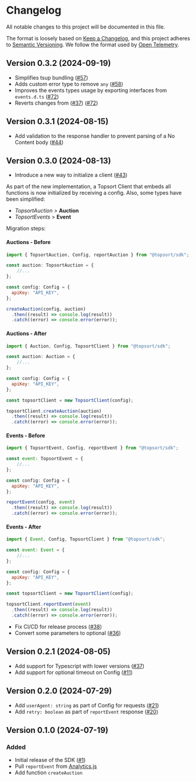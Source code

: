 # Changelog

All notable changes to this project will be documented in this file.

The format is loosely based on [Keep a Changelog](https://keepachangelog.com/en/1.0.0/),
and this project adheres to [Semantic Versioning](https://semver.org/spec/v2.0.0.html).
We follow the format used by [Open Telemetry](https://github.com/open-telemetry/opentelemetry-python/blob/main/CHANGELOG.md).

## Version 0.3.2 (2024-09-19)

- Simplifies tsup bundling ([#57](https://github.com/Topsort/topsort.js/pull/57))
- Adds custom error type to remove `any` ([#58](https://github.com/Topsort/topsort.js/pull/58))
- Improves the events types usage by exporting interfaces from `events.d.ts` ([#72](https://github.com/Topsort/topsort.js/pull/72/commits/3819cf7effee078833096139c6a2145829d610bf))
- Reverts changes from ([#37](https://github.com/Topsort/topsort.js/pull/37)) ([#72](https://github.com/Topsort/topsort.js/pull/72/commits/1c14393c61413dc5d7298b83942a185a4ac6a884))

## Version 0.3.1 (2024-08-15)

- Add validation to the response handler to prevent parsing of a No Content body ([#44](https://github.com/Topsort/topsort.js/pull/49))

## Version 0.3.0 (2024-08-13)

- Introduce a new way to initialize a client ([#43](https://github.com/Topsort/topsort.js/pull/43))

As part of the new implementation, a Topsort Client that embeds all functions is now initialized by receiving a config. Also, some types have been simplified:
- _TopsortAuction_ > **Auction**
- _TopsortEvents_ > **Event**

Migration steps:

#### Auctions - Before
```js
import { TopsortAuction, Config, reportAuction } from "@topsort/sdk";

const auction: TopsortAuction = {
    //...
};

const config: Config = {
  apiKey: "API_KEY",
};

createAuction(config, auction)
  .then((result) => console.log(result))
  .catch((error) => console.error(error));
```

#### Auctions - After
```js
import { Auction, Config, TopsortClient } from "@topsort/sdk";

const auction: Auction = {
    //...
};

const config: Config = {
  apiKey: "API_KEY",
};

const topsortClient = new TopsortClient(config);

topsortClient.createAuction(auction)
  .then((result) => console.log(result))
  .catch((error) => console.error(error));
```


#### Events - Before
```js
import { TopsortEvent, Config, reportEvent } from "@topsort/sdk";

const event: TopsortEvent = {
    //...
};

const config: Config = {
  apiKey: "API_KEY",
};

reportEvent(config, event)
  .then((result) => console.log(result))
  .catch((error) => console.error(error));
```

#### Events - After
```js
import { Event, Config, TopsortClient } from "@topsort/sdk";

const event: Event = {
    //...
};

const config: Config = {
  apiKey: "API_KEY",
};

const topsortClient = new TopsortClient(config);

topsortClient.reportEvent(event)
  .then((result) => console.log(result))
  .catch((error) => console.error(error));
```

- Fix CI/CD for release process ([#38](https://github.com/Topsort/topsort.js/pull/38))
- Convert some parameters to optional ([#36](https://github.com/Topsort/topsort.js/pull/36))

## Version 0.2.1 (2024-08-05)

- Add support for Typescript with lower versions ([#37](https://github.com/Topsort/topsort.js/pull/37))
- Add support for optional timeout on Config ([#11](https://github.com/Topsort/topsort.js/pull/11))

## Version 0.2.0 (2024-07-29)

- Add `userAgent: string` as part of Config for requests ([#21](https://github.com/Topsort/topsort.js/pull/21))
- Add `retry: boolean` as part of `reportEvent` response ([#20](https://github.com/Topsort/topsort.js/pull/20))

## Version 0.1.0 (2024-07-19)

### Added

- Initial release of the SDK ([#1](https://github.com/Topsort/topsort.js/pull/1))
- Pull `reportEvent` from [Analytics.js](https://github.com/Topsort/analytics.js)
- Add function `createAuction`

